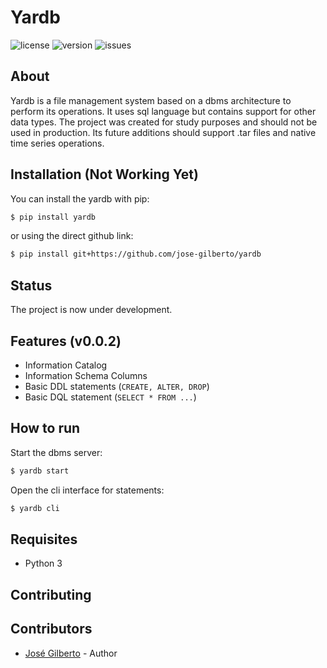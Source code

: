 
# Yardb

![license](https://img.shields.io/static/v1?label=license&message=MIT&color=informational&style=for-the-badge)
![version](https://img.shields.io/static/v1?label=version&message=0.0.1&color=informational&style=for-the-badge)
![issues](https://img.shields.io/github/issues/jose-gilberto/yardb?style=for-the-badge)

## About

Yardb is a file management system based on a dbms architecture to perform its operations. It uses sql language but contains support for other data types. The project was created for study purposes and should not be used in production. Its future additions should support .tar files and native time series operations.

## Installation (Not Working Yet)

You can install the yardb with pip:

```bash
$ pip install yardb
```

or using the direct github link:
```bash
$ pip install git+https://github.com/jose-gilberto/yardb
```

## Status

The project is now under development.

## Features (v0.0.2)

- Information Catalog
- Information Schema Columns
- Basic DDL statements (```CREATE, ALTER, DROP```)
- Basic DQL statement (```SELECT * FROM ...```)

## How to run
Start the dbms server:
```bash
$ yardb start
```
Open the cli interface for statements:
```bash
$ yardb cli
```

## Requisites

- Python 3

## Contributing

## Contributors

- [José Gilberto](https://github.com/jose-gilberto) - Author